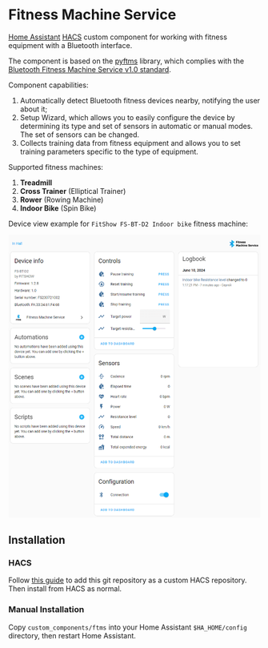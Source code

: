 # Fitness Machine Service

[Home Assistant](https://www.home-assistant.io/) [HACS](https://hacs.xyz/) custom component for working with fitness equipment with a Bluetooth interface.

The component is based on the [pyftms](https://github.com/dudanov/pyftms) library, which complies with the [Bluetooth Fitness Machine Service v1.0 standard](https://www.bluetooth.com/specifications/specs/fitness-machine-service-1-0/).

Component capabilities:

1. Automatically detect Bluetooth fitness devices nearby, notifying the user about it;
2. Setup Wizard, which allows you to easily configure the device by determining its type and set of sensors in automatic or manual modes. The set of sensors can be changed.
3. Collects training data from fitness equipment and allows you to set training parameters specific to the type of equipment.

Supported fitness machines:

1. **Treadmill**
2. **Cross Trainer** (Elliptical Trainer)
3. **Rower** (Rowing Machine)
4. **Indoor Bike** (Spin Bike)

Device view example for `FitShow FS-BT-D2 Indoor bike` fitness machine:

![image](images/main.png)

## Installation

### HACS

Follow [this guide](https://hacs.xyz/docs/faq/custom_repositories/) to add this git repository as a custom HACS repository. Then install from HACS as normal.

### Manual Installation

Copy `custom_components/ftms` into your Home Assistant `$HA_HOME/config` directory, then restart Home Assistant.
